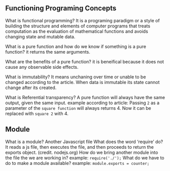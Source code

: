 ## Functioning Programing Concepts 

What is functional programming? It is a programing paradigm or a style of building the structure and elements of computer programs that treats computation as the evaluation of mathematical functions and avoids changing state and mutable data.

What is a pure function and how do we know if something is a pure function? it returns the same arguments.

What are the benefits of a pure function?  it is beneifical because it does not cause any observable side effects.

What is immutability? It means unchaning over time or unable to be changed according to the article. When data is immutable its state cannot change after its created.

What is Referential transparency?  A pure function will always have the same output, given the same input. example according to article: Passing `2` as a parameter of the `square function` will always returns 4. Now it can be replaced with `square 2` with 4.


## Module 

What is a module? Another Javascript file
What does the word ‘require’ do? It reads a js file, then executes the file, and then proceeds to return the exports object. (credit. nodejs.org)
How do we bring another module into the file the we are working in? example: `require('./');`
What do we have to do to make a module available? example: `module.exports = counter;`